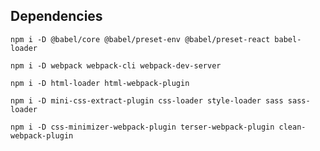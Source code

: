 ## Dependencies

```
npm i -D @babel/core @babel/preset-env @babel/preset-react babel-loader
```

```
npm i -D webpack webpack-cli webpack-dev-server
```

```
npm i -D html-loader html-webpack-plugin
```

```
npm i -D mini-css-extract-plugin css-loader style-loader sass sass-loader
```

```
npm i -D css-minimizer-webpack-plugin terser-webpack-plugin clean-webpack-plugin
```
